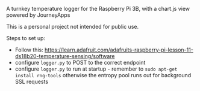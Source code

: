 A turnkey temperature logger for the Raspberry Pi 3B, with a chart.js view powered by JourneyApps

This is a personal project not intended for public use.

Steps to set up:

* Follow this: https://learn.adafruit.com/adafruits-raspberry-pi-lesson-11-ds18b20-temperature-sensing/software 
* configure `logger.py` to POST to the correct endpoint
* configure `logger.py` to run at startup - remember to `sudo apt-get install rng-tools` otherwise the entropy pool runs out for background SSL requests
